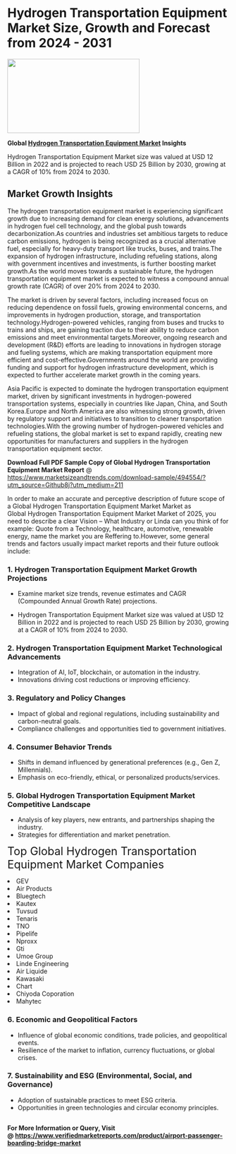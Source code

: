 <H1>Hydrogen Transportation Equipment Market Size, Growth and Forecast from 2024 - 2031</H1><img class="aligncenter size-medium wp-image-584254" src="https://thirdeyenews.in/wp-content/uploads/2024/09/Global-Market-Research-300x168.jpeg" alt="" width="300" height="168" /><p><strong>Global&nbsp;<a href="https://www.marketsizeandtrends.com/download-sample/494554/?utm_source=Github8j?utm_medium=211">Hydrogen Transportation Equipment Market</a> Insights</strong></p><p>Hydrogen Transportation Equipment Market size was valued at USD 12 Billion in 2022 and is projected to reach USD 25 Billion by 2030, growing at a CAGR of 10% from 2024 to 2030.</p><p><h2>Market Growth Insights</h2> <p>The hydrogen transportation equipment market is experiencing significant growth due to increasing demand for clean energy solutions, advancements in hydrogen fuel cell technology, and the global push towards decarbonization.As countries and industries set ambitious targets to reduce carbon emissions, hydrogen is being recognized as a crucial alternative fuel, especially for heavy-duty transport like trucks, buses, and trains.The expansion of hydrogen infrastructure, including refueling stations, along with government incentives and investments, is further boosting market growth.As the world moves towards a sustainable future, the hydrogen transportation equipment market is expected to witness a compound annual growth rate (CAGR) of over 20% from 2024 to 2030.</p> <p>The market is driven by several factors, including increased focus on reducing dependence on fossil fuels, growing environmental concerns, and improvements in hydrogen production, storage, and transportation technology.Hydrogen-powered vehicles, ranging from buses and trucks to trains and ships, are gaining traction due to their ability to reduce carbon emissions and meet environmental targets.Moreover, ongoing research and development (R&D) efforts are leading to innovations in hydrogen storage and fueling systems, which are making transportation equipment more efficient and cost-effective.Governments around the world are providing funding and support for hydrogen infrastructure development, which is expected to further accelerate market growth in the coming years.</p> <p>Asia Pacific is expected to dominate the hydrogen transportation equipment market, driven by significant investments in hydrogen-powered transportation systems, especially in countries like Japan, China, and South Korea.Europe and North America are also witnessing strong growth, driven by regulatory support and initiatives to transition to cleaner transportation technologies.With the growing number of hydrogen-powered vehicles and refueling stations, the global market is set to expand rapidly, creating new opportunities for manufacturers and suppliers in the hydrogen transportation equipment sector.</p> <p><span class=""><strong>Download Full PDF Sample Copy of Global Hydrogen Transportation Equipment Market Report</strong> @ <a href="https://www.marketsizeandtrends.com/download-sample/494554/?utm_source=Github8j?utm_medium=211" target="_blank">https://www.marketsizeandtrends.com/download-sample/494554/?utm_source=Github8j?utm_medium=211</a></span></p><p>In order to make an accurate and perceptive description of future scope of a Global&nbsp;Hydrogen Transportation Equipment Market Market as Global&nbsp;Hydrogen Transportation Equipment Market Market of 2025, you need to describe a clear Vision &ndash; What Industry or Linda can you think of for example: Quote from a Technology, healthcare, automotive, renewable energy, name the market you are Reffering to.However, some general trends and factors usually impact market reports and their future outlook include:</p><h3>1.&nbsp;<strong>Hydrogen Transportation Equipment Market Growth Projections</strong></h3><ul><li>Examine market size trends, revenue estimates and CAGR (Compounded Annual Growth Rate) projections.</li><li><p>Hydrogen Transportation Equipment Market size was valued at USD 12 Billion in 2022 and is projected to reach USD 25 Billion by 2030, growing at a CAGR of 10% from 2024 to 2030.</p></li></ul><h3>2.&nbsp;<strong>Hydrogen Transportation Equipment Market Technological Advancements</strong></h3><ul><li>Integration of AI, IoT, blockchain, or automation in the industry.</li><li>Innovations driving cost reductions or improving efficiency.</li></ul><h3>3.&nbsp;<strong>Regulatory and Policy Changes</strong></h3><ul><li>Impact of global and regional regulations, including sustainability and carbon-neutral goals.</li><li>Compliance challenges and opportunities tied to government initiatives.</li></ul><h3>4.&nbsp;<strong>Consumer Behavior Trends</strong></h3><ul><li>Shifts in demand influenced by generational preferences (e.g., Gen Z, Millennials).</li><li>Emphasis on eco-friendly, ethical, or personalized products/services.</li></ul><h3>5.&nbsp;<strong>Global Hydrogen Transportation Equipment Market Competitive Landscape</strong></h3><ul><li>Analysis of key players, new entrants, and partnerships shaping the industry.</li><li>Strategies for differentiation and market penetration.</li></ul><p data-pm-slice="1 1 []"><span style="color: inherit; font-family: inherit; font-size: 25px;">Top Global Hydrogen Transportation Equipment Market Companies</span></p><div class="" data-test-id=""><p><li>GEV</li><li> Air Products</li><li> Bluegtech</li><li> Kautex</li><li> Tuvsud</li><li> Tenaris</li><li> TNO</li><li> Pipelife</li><li> Nproxx</li><li> Gti</li><li> Umoe Group</li><li> Linde Engineering</li><li> Air Liquide</li><li> Kawasaki</li><li> Chart</li><li> Chiyoda Coporation</li><li> Mahytec</li></p></div><h3>6.&nbsp;<strong>Economic and Geopolitical Factors</strong></h3><ul><li>Influence of global economic conditions, trade policies, and geopolitical events.</li><li>Resilience of the market to inflation, currency fluctuations, or global crises.</li></ul><h3>7.&nbsp;<strong>Sustainability and ESG (Environmental, Social, and Governance)</strong></h3><ul><li>Adoption of sustainable practices to meet ESG criteria.</li><li>Opportunities in green technologies and circular economy principles.</li></ul><h2><strong style="font-size: 14px;">For More Information or Query, Visit @&nbsp;</strong><a style="background-color: #ffffff; font-size: 14px;" href="https://www.marketsizeandtrends.com/report/hydrogen-transportation-equipment-market/" target="_blank">https://www.verifiedmarketreports.com/product/airport-passenger-boarding-bridge-market</a></h2>